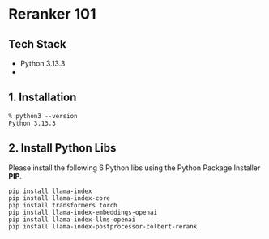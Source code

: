 # Reranker 101

## Tech Stack
- Python 3.13.3
-

## 1. Installation
```
% python3 --version
Python 3.13.3 
```

## 2. Install Python Libs
Please install the following 6 Python libs using the Python Package Installer **PIP**.
```
pip install llama-index
pip install llama-index-core
pip install transformers torch
pip install llama-index-embeddings-openai
pip install llama-index-llms-openai
pip install llama-index-postprocessor-colbert-rerank
```
